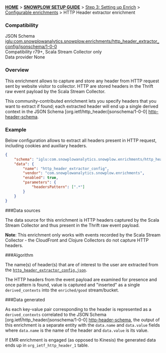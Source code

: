 <a name="top" />

[**HOME**](Home) > [**SNOWPLOW SETUP GUIDE**](Setting-up-Snowplow) > [Step 3: Setting up Enrich](Setting-up-enrich) > [Configurable enrichments](Configurable-enrichments) > HTTP Header extractor enrichment

### Compatibility

JSON Schema   [iglu:com.snowplowanalytics.snowplow.enrichments/http_header_extractor_config/jsonschema/1-0-0][schema]  
Compatibility r79+, Scala Stream Collector only  
Data provider None 

### Overview

This enrichment allows to capture and store any header from HTTP request sent by website visitor to collector.
HTTP are stored headers in the Thrift raw event payload by the Scala Stream Collector.

This community-contributed enrichment lets you specify headers that you want to extract if found;
each extracted header will end up a single derived context in the JSON Schema [org.ietf/http_header/jsonschema/1-0-0] [http-header-schema].

### Example

Below configuration allows to extract all headers present in HTTP request, including cookies and auxiliary headers.

```json
{
	"schema": "iglu:com.snowplowanalytics.snowplow.enrichments/http_header_extractor_config/jsonschema/1-0-0",
	"data": {
		"name": "http_header_extractor_config",
		"vendor": "com.snowplowanalytics.snowplow.enrichments",
		"enabled": true,
		"parameters": {
			"headersPattern": [".*"]
		}
	}
}
```

###Data sources

The data source for this enrichment is HTTP headers captured by the Scala Stream Collector and thus present in the Thrift raw event payload. 

**Note**: This enrichment only works with events recorded by the Scala Stream Collector - the CloudFront and Clojure Collectors do not capture HTTP headers.

###Algorithm

The name(s) of header(s) that are of interest to the user are extracted from the [`http_header_extractor_config.json`](https://github.com/snowplow/snowplow/blob/master/3-enrich/config/enrichments/http_header_extractor_config.json).

The HTTP headers from the event payload are examined for presence and once pattern is found, value is captured and "inserted" as a single `derived_contexts` into the `enriched/good` stream/bucket.

###Data generated

As each key-value pair corresponding to the header is represented as a `derived_contexts` correlated to the JSON Schema [org.ietf/http_header/jsonschema/1-0-0] [http-header-schema], the output of this enrichment is a separate entity with the `data.name` and `data.value` fields where `data.name` is the name of the header and `data.value` is its value.

If EMR enrichment is engaged (as opposed to Kinesis) the generated data ends up in `org_ietf_http_header_1` table.


[schema]: http://iglucentral.com/schemas/com.snowplowanalytics.snowplow.enrichments/http_header_extractor_config/jsonschema/1-0-0
[http-header-schema]: http://iglucentral.com/schemas/org.ietf/http_header/jsonschema/1-0-0
